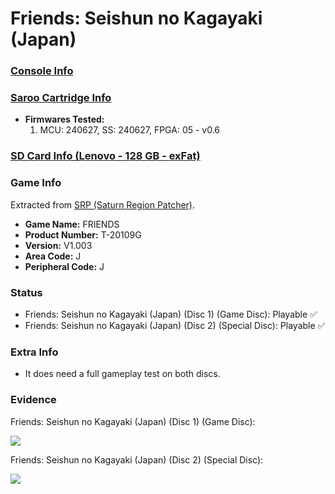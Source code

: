# Friends: Seishun no Kagayaki (Japan)

### [Console Info](../../../../../Info/Consoles/VA13/README.md)

### [Saroo Cartridge Info](../../../../../Info/Cartridges/RetroGameParadiseStore/1.32F/README.md)

- <b>Firmwares Tested:</b>
  1. MCU: 240627, SS: 240627, FPGA: 05 - v0.6

### [SD Card Info (Lenovo - 128 GB - exFat)](../../../../../Info/SdCards/Lenovo/128GB/exfat/README.md)

### Game Info

Extracted from [SRP (Saturn Region Patcher)](https://segaxtreme.net/resources/saturn-region-patcher.81/download).

- <b>Game Name:</b> FRIENDS
- <b>Product Number:</b> T-20109G
- <b>Version:</b> V1.003
- <b>Area Code:</b> J
- <b>Peripheral Code:</b> J

### Status

- Friends: Seishun no Kagayaki (Japan) (Disc 1) (Game Disc): Playable :white_check_mark:
- Friends: Seishun no Kagayaki (Japan) (Disc 2) (Special Disc): Playable :white_check_mark:

### Extra Info

- It does need a full gameplay test on both discs.

### Evidence

Friends: Seishun no Kagayaki (Japan) (Disc 1) (Game Disc):

[![](https://img.youtube.com/vi/Q5CbhlulCNg/0.jpg)](https://www.youtube.com/watch?v=Q5CbhlulCNg)

Friends: Seishun no Kagayaki (Japan) (Disc 2) (Special Disc):

[![](https://img.youtube.com/vi/bIMpM7XOb9M/0.jpg)](https://www.youtube.com/watch?v=bIMpM7XOb9M)

